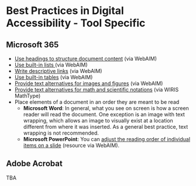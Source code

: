 # Best Practices in Digital Accessibility - Tool Specific

## Microsoft 365

- [Use headings to structure document content](https://webaim.org/techniques/word/word365win#headings) (via WebAIM)
- [Use built-in lists ](https://webaim.org/techniques/word/word365win#lists) (via WebAIM)
- [Write descriptive links](https://webaim.org/techniques/word/word365win#links) (via WebAIM)
- [Use built-in tables](https://webaim.org/techniques/word/word365win#tables) (via WebAIM)
- [Provide text alternatives for images and figures](https://webaim.org/techniques/word/word365win#altText) (via WebAIM)
- [Provide text alternatives for math and scientific notations](https://www.wiris.com/en/mathtype/) (via WIRIS MathType)
- Place elements of a document in an order they are meant to be read 
	- **Microsoft Word**: In general, what you see on screen is how a screen reader will read the document. One exception is an image with text wrapping, which allows an image to visually exist at a location different from where it was inserted. As a general best practice, text wrapping is not recommended.
	- **Microsoft PowerPoint**: You can [adjust the reading order of individual items on a slide](https://webaim.org/techniques/powerpoint/#order) (resource via WebAIM).

## Adobe Acrobat

TBA